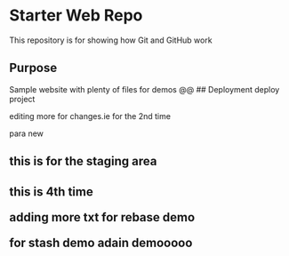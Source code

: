 # Starter Web Repo

This repository is for showing how Git and GitHub work

## Purpose

Sample website with plenty of files for demos
@@ ## Deployment 
deploy project
 
editing more for changes.ie for the 2nd time

para new

<H2>this is for the staging area<H2>

this is 4th time

adding more txt for rebase demo

for stash demo
adain demooooo
